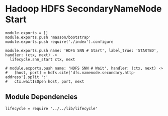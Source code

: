 
# Hadoop HDFS SecondaryNameNode Start

    module.exports = []
    module.exports.push 'masson/bootstrap'
    module.exports.push require('./index').configure

    module.exports.push name: 'HDFS SNN # Start', label_true: 'STARTED', handler: (ctx, next) ->
      lifecycle.snn_start ctx, next

    # module.exports.push name: 'HDFS SNN # Wait', handler: (ctx, next) ->
    #   [host, port] = hdfs.site['dfs.namenode.secondary.http-address'].split ':'
    #   ctx.waitIsOpen host, port, next

## Module Dependencies

    lifecycle = require '../../lib/lifecycle'
